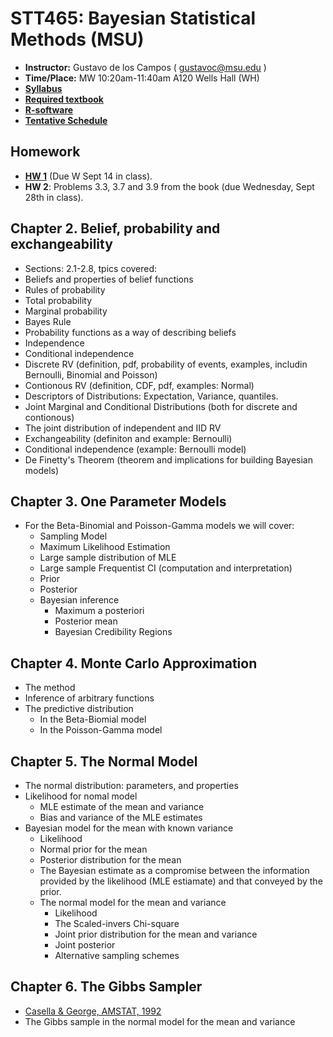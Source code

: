 # STT465: Bayesian Statistical Methods (MSU)


* **Instructor:** Gustavo de los Campos ( gustavoc@msu.edu )
* **Time/Place:** MW 10:20am-11:40am A120 Wells Hall (WH)   
* **[Syllabus](https://github.com/gdlc/STT465/blob/master/STT465_Syllabus.pdf)**
* **[Required textbook](http://www.stat.washington.edu/people/pdhoff/book.php)**
* **[R-software](http://www.r-project.org/)**
* **[Tentative Schedule](https://github.com/gdlc/STT465/blob/master/SCHEDULE.pdf)**

## Homework
 * **[HW 1](https://www.dropbox.com/s/xj5uf9540udtdje/HW1_STT465.pdf?dl=0)** (Due W Sept 14 in class).
 * **HW 2**: Problems 3.3, 3.7 and 3.9 from the book (due  Wednesday, Sept 28th in class).
 
## Chapter 2. Belief, probability and exchangeability

 * Sections: 2.1-2.8, tpics covered:
  * Beliefs and properties of belief functions
  * Rules of probability
   * Total probability
   * Marginal probability
   * Bayes Rule
  * Probability functions as a way of describing beliefs
  * Independence
  * Conditional independence
  * Discrete RV (definition, pdf, probability of events, examples, includin Bernoulli, Binomial and Poisson)
  * Contionous RV (definition, CDF, pdf, examples: Normal)
  * Descriptors of Distributions: Expectation, Variance, quantiles.
  * Joint Marginal and Conditional Distributions (both for discrete and contionous)
  * The joint distribution of independent and IID RV
  * Exchangeability (definiton and example: Bernoulli)
  * Conditional independence (example: Bernoulli model)
  * De Finetty's Theorem (theorem and implications for building Bayesian models)
 
## Chapter 3. One Parameter Models
 * For the Beta-Binomial and Poisson-Gamma models we will cover:
    * Sampling Model
    * Maximum Likelihood Estimation
    * Large sample distribution of MLE
    * Large sample Frequentist CI (computation and interpretation)
    * Prior
    * Posterior
    * Bayesian inference
      * Maximum a posteriori
      * Posterior mean
      * Bayesian Credibility Regions

## Chapter 4. Monte Carlo Approximation
  * The method
  * Inference of arbitrary functions
  * The predictive distribution
    * In the Beta-Biomial model
    * In the Poisson-Gamma model

## Chapter 5. The Normal Model
  * The normal distribution: parameters, and properties
  * Likelihood for nomal model
    * MLE estimate of the mean and variance
    * Bias and variance of the MLE estimates
  * Bayesian model for the mean with known variance
    * Likelihood
    * Normal prior for the mean
    * Posterior distribution for the mean
    * The Bayesian estimate as a compromise between the information provided by the likelihood (MLE estiamate) and that conveyed by the prior.
    * The normal model for the mean and variance
      * Likelihood
      * The Scaled-invers Chi-square
      * Joint prior distribution for the mean and variance
      * Joint posterior
      * Alternative sampling schemes
## Chapter 6. The Gibbs Sampler
   * [Casella & George, AMSTAT, 1992](http://www.jstor.org/stable/2685208?Search=yes&resultItemClick=true&searchText=casella&searchText=the&searchText=gibbs&searchText=sampler&searchText=1992&searchUri=%2Faction%2FdoBasicSearch%3FQuery%3Dcasella%2Bthe%2Bgibbs%2Bsampler%2B1992%26amp%3Bacc%3Doff%26amp%3Bwc%3Don%26amp%3Bfc%3Doff%26amp%3Bgroup%3Dnone&seq=1#page_scan_tab_contents)
   * The Gibbs sample in the normal model for the mean and variance
